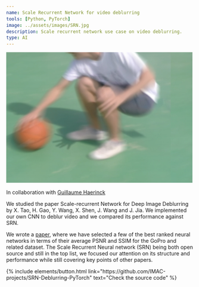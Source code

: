 ```yaml
---
name: Scale Recurrent Network for video deblurring
tools: [Python, PyTorch]
image: ../assets/images/SRN.jpg
description: Scale recurrent network use case on video deblurring.
type: AI
---
```


![SRN](../../assets/images/SRN.jpg)

<p>In collaboration with <a href="https://github.com/guillaume-haerinck" target="_blank">Guillaume Haerinck</a></p>

We studied the paper Scale-recurrent Network for Deep Image Deblurring by X. Tao, H. Gao, Y. Wang, X. Shen, J. Wang and J. Jia. We implemented our own CNN to deblur video and we compared its performance against SRN.

We wrote a [paper](/assets/file/SRN_deblur.pdf), where we have selected a few of the best ranked neural networks in terms of their average PSNR and SSIM for the GoPro and related dataset. The Scale Recurrent Neural network (SRN) being both open source and still in the top list, we focused our attention on its structure and performance while still covering key points of other papers.

<p class="text-center">
{% include elements/button.html link="https://github.com/IMAC-projects/SRN-Deblurring-PyTorch" text="Check the source code" %}
</p>


